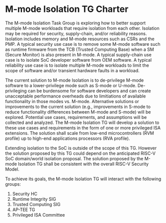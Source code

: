# M-mode Isolation TG Charter

The M-mode Isolation Task Group is exploring how to better support multiple M-mode workloads that require isolation from each other. Isolation may be required for security, supply-chain, and/or reliability reasons. Isolation includes memory and M-mode resources such as CSRs and the PMP. A typical security use case is to remove some M-mode software such as runtime firmware from the TCB (Trusted Computing Base) when a SM (Secure Monitor) is also present in M-mode. A typical supply-chain use case is to isolate SoC developer software from OEM software. A typical reliability use case is to isolate multiple M-mode workloads to limit the scope of software and/or transient hardware faults in a workload.

The current solution to M-mode Isolation is to de-privilege M-mode software to a lower-privilege mode such as S-mode or U-mode. De-privileging can be burdensome for software developers and can create unacceptable performance overheads due to limitiations of available functionality in those modes vs. M-mode. Alternative solutions or improvements to the current solution (e.g., improvements in S-mode to reduce functionality differences between M-mode and S-mode) will be explored. Potential use cases, requirements, and assumptions will be collected and analyzed. The M-mode Isolation TG will develop a solution to these use cases and requirements in the form of one or more privileged ISA extensions. The solution shall scale from low-end microcontrollers (RVM profile) up to high-end applications processors (RVA profile). 

Extending isolation to the SoC is outside of the scope of this TG. However the solution proposed by this TG could depend on the anticipated RISC-V SoC domain/world isolation proposal. The solution proposed by the M-mode Isolation TG shall be consistent with the overall RISC-V Security Model.

To achieve its goals, the M-mode Isolation TG will interact with the following groups:

 1. Security HC
 2. Runtime Integrity SIG
 3. Trusted Computing SIG
 4. AP-TEE TG
 5. Privileged ISA Committee
